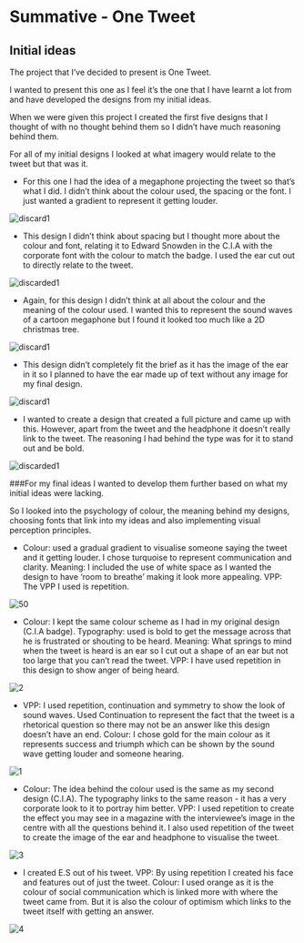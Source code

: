 # Summative - One Tweet

## Initial ideas

The project that I’ve decided to present is One Tweet.

I wanted to present this one as I feel it’s the one that I have learnt a lot from and have developed the designs from my initial ideas.

When we were given this project I created the first five designs that I thought of with no thought behind them so I didn’t have much reasoning behind them. 

For all of my initial designs I looked at what imagery would relate to the tweet but that was it. 

* For this one I had the idea of a megaphone projecting the tweet so that’s what I did. I didn’t think about the colour used, the spacing or the font. I just wanted a gradient to represent it getting louder.

![discard1](https://cloud.githubusercontent.com/assets/22593770/20682728/f9c8077a-b5a0-11e6-8a6d-507fdb524c35.jpg) 

*  This design I didn’t think about spacing but I thought more about the colour and font, relating it to Edward Snowden in the C.I.A with the corporate font with the colour to match the badge. I used the ear cut out to directly relate to the tweet.

![discarded1](https://cloud.githubusercontent.com/assets/22593770/20686086/1cb876ee-b5af-11e6-9f59-bd8092f8498a.jpg)

*  Again, for this design I didn’t think at all about the colour and the meaning of the colour used. I wanted this to represent the sound waves of a cartoon megaphone but I found it looked too much like a 2D christmas tree. 

![discard1](https://cloud.githubusercontent.com/assets/22593770/20683030/6247bcd6-b5a2-11e6-9505-d9ebca87737f.jpg)

* This design didn’t completely fit the brief as it has the image of the ear in it so I planned to have the ear made up of text without any image for my final design. 

![discard1](https://cloud.githubusercontent.com/assets/22593770/20682955/166024de-b5a2-11e6-9f37-e67736ceccfa.jpg)

* I wanted to create a design that created a full picture and came up with this. However, apart from the tweet and the headphone it doesn’t really link to the tweet. The reasoning I had behind the type was for it to stand out and be bold.

![discarded1](https://cloud.githubusercontent.com/assets/22593770/20682806/6b30869e-b5a1-11e6-8e1b-9dce180d57a5.jpg)

###For my final ideas I wanted to develop them further based on what my initial ideas were lacking.


So I looked into the psychology of colour, the meaning behind my designs, choosing fonts that link into my ideas and also implementing visual perception principles.


* Colour: used a gradual gradient to visualise someone saying the tweet and it getting louder. I chose turquoise to represent communication and clarity. Meaning: I included the use of white space as I wanted the design to have ‘room to breathe’ making it look more appealing. VPP: The VPP I used is repetition. 

![50](https://cloud.githubusercontent.com/assets/22593770/19626901/3644888e-9933-11e6-9033-f4d1f3208ca9.jpg)

* Colour: I kept the same colour scheme as I had in my original design (C.I.A badge). Typography: used is bold to get the message across that he is frustrated or shouting to be heard. Meaning: What springs to mind when the tweet is heard is an ear so I cut out a shape of an ear but not too large that you can’t read the tweet. VPP: I have used repetition in this design to show anger of being heard.

![2](https://cloud.githubusercontent.com/assets/22593770/19626980/16cd8e5e-9935-11e6-9a73-b2a80bcc5502.jpg)

* VPP: I used repetition, continuation and symmetry to show the look of sound waves. Used Continuation to represent the fact that the tweet is a rhetorical question so there may not be an answer like this design doesn’t have an end. Colour: I chose gold for the main colour as it represents success and triumph which can be shown by the sound wave getting louder and someone hearing.

![1](https://cloud.githubusercontent.com/assets/22593770/19626984/29bc5c84-9935-11e6-90e2-0c634234708f.jpg)

* Colour: The idea behind the colour used is the same as my second design (C.I.A). The typography links to the same reason - it has a very corporate look to it to portray him better. VPP: I used repetition to create the effect you may see in a magazine with the interviewee’s image in the centre with all the questions behind it. I also used repetition of the tweet to create the image of the ear and headphone to visualise the tweet.

![3](https://cloud.githubusercontent.com/assets/22593770/19626989/416ab902-9935-11e6-851f-0ade65d496b0.jpg)

* I created E.S out of his tweet. VPP: By using repetition I created his face and features out of just the tweet. Colour: I used orange as it is the colour of social communication which is linked more with where the tweet came from. But it is also the colour of optimism which links to the tweet itself with getting an answer.

![4](https://cloud.githubusercontent.com/assets/22593770/19626990/4998fdb4-9935-11e6-92a8-5ba5b6ec7277.jpg)

